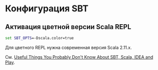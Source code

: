 # Конфигурация SBT

## Активация цветной версии Scala REPL

```cmd
set SBT_OPTS=-Dscala.color=true
```

Для цветного REPL нужна современная версия Scala 2.11.x.

См. [Useful Things You Probably Don't Know About SBT, Scala, IDEA and Play](https://www.youtube.com/watch?v=KMbkOeUPQ4E).
